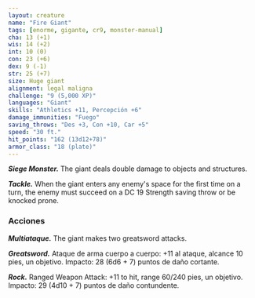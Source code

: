 ```yaml
---
layout: creature
name: "Fire Giant"
tags: [enorme, gigante, cr9, monster-manual]
cha: 13 (+1)
wis: 14 (+2)
int: 10 (0)
con: 23 (+6)
dex: 9 (-1)
str: 25 (+7)
size: Huge giant
alignment: legal maligna
challenge: "9 (5,000 XP)"
languages: "Giant"
skills: "Athletics +11, Percepción +6"
damage_immunities: "Fuego"
saving_throws: "Des +3, Con +10, Car +5"
speed: "30 ft."
hit_points: "162 (13d12+78)"
armor_class: "18 (plate)"
---
```


***Siege Monster.*** The giant deals double damage to objects and structures.

***Tackle.*** When the giant enters any enemy's space for the first time on a turn, the enemy must succeed on a DC 19 Strength saving throw or be knocked prone.

### Acciones

***Multiataque.*** The giant makes two greatsword attacks.

***Greatsword.*** Ataque de arma cuerpo a cuerpo: +11 al ataque, alcance 10 pies, un objetivo. Impacto: 28 (6d6 + 7) puntos de daño cortante.

***Rock.*** Ranged Weapon Attack: +11 to hit, range 60/240 pies, un objetivo. Impacto: 29 (4d10 + 7) puntos de daño contundente.